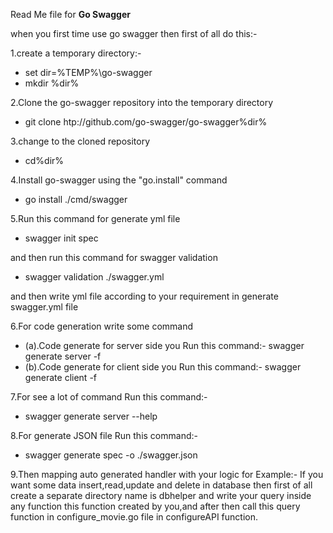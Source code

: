 Read Me file for **Go Swagger**

when you first time use go swagger then first of all do this:-

1.create a temporary  directory:-
- set dir=%TEMP%\go-swagger
- mkdir %dir%

2.Clone the go-swagger repository into the temporary directory
 - git clone htp://github.com/go-swagger/go-swagger%dir%

3.change to the cloned repository
- cd%dir%

4.Install go-swagger using the "go.install" command
- go install ./cmd/swagger

5.Run this command for generate yml file
- swagger init spec

and then run this command for swagger validation 
- swagger validation ./swagger.yml

and then write yml file according to your requirement in generate swagger.yml file

6.For code generation write some command
- (a).Code generate for server side you Run this command:-
    swagger generate server -f <yml file name> 
- (b).Code generate for client side you Run this command:-
    swagger generate client -f <yml file name>

7.For see a lot of command Run this command:-
- swagger generate server --help

8.For generate JSON file Run this command:-
- swagger generate spec -o ./swagger.json

9.Then mapping auto generated handler with your logic
for Example:-
If you want some data insert,read,update and delete in database then first of all create
a separate directory name is dbhelper and write your query inside any 
function this function created by you,and after then call this query function in configure_movie.go file
in configureAPI function.
